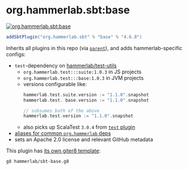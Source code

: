 # org.hammerlab.sbt:base

[![org.hammerlab.sbt:base](https://img.shields.io/badge/org.hammerlab.sbt:base-4.6.8-green.svg)](http://search.maven.org/#search%7Cga%7C1%7Cg%3A%22org.hammerlab.sbt%22%20a%3A%22base%22)

```scala
addSbtPlugin("org.hammerlab.sbt" % "base" % "4.6.8")
```

Inherits all plugins in this repo (via [`parent`](../parent)), and adds hammerlab-specific configs:

- `test`-dependency on [hammerlab/test-utils](https://github.com/hammerlab/test-utils)
  - `org.hammerlab.test:::suite:1.0.3` in JS projects
  - `org.hammerlab.test:::base:1.0.3` in JVM projects
  - versions configurable like:
    ```scala
    hammerlab.test.suite.version := "1.1.0".snapshot
    hammerlab.test. base.version := "1.1.0".snapshot

    // subsumes both of the above
    hammerlab.test.version := "1.1.0".snapshot
    ```
  - also picks up ScalaTest `3.0.4` from [`test` plugin](../test)
- [aliases for common `org.hammerlab` deps](src/main/scala/org/hammerlab/sbt/plugin/HammerLab.scala#L29)
- sets an Apache 2.0 license and relevant GitHub metadata

This plugin has [its own giter8 template](https://github.com/hammerlab/sbt-base.g8):

```bash
g8 hammerlab/sbt-base.g8
```
